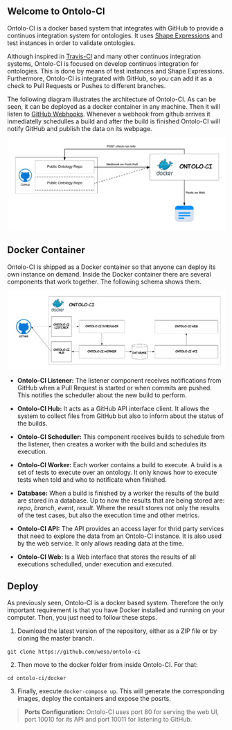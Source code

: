 ## Welcome to Ontolo-CI

Ontolo-CI is a docker based system that integrates with GitHub to provide a continuos integration system for ontologies. It uses [Shape Expressions](http://shex.io) and test instances in order to validate ontologies.

Although inspired in [Travis-CI](https://github.com/travis-ci/travis-ci) and many other continuos integration systems, Ontolo-CI is focused on develop continuos integration for ontologies. This is done by means of test instances and Shape Expressions. Furthermore, Ontolo-CI is integrated with GitHub, so you can add it as a check to Pull Requests or Pushes to different branches.

The following diagram illustrates the architecture of Ontolo-CI. As can be seen, it can be deployed as a docker container in any machine. Then it will listen to [GitHub Webhooks](https://developer.github.com/webhooks/). Whenever a webhook from github arrives it inmediatelly schedulles a build and after the build is finished Ontolo-CI will notify GitHub and publish the data on its webpage.

![](docs/ontolo-ci-main-schema.png)

## Docker Container

Ontolo-CI is shipped as a Docker container so that anyone can deploy its own instance on demand. Inside the Docker container there are several components that work together. The following schema shows them.

![](docs/ontolo-ci-schema-docker.png)

 - **Ontolo-CI Listener:** The listener component receives notifications from GitHub when a Pull Request is started or when commits are pushed. This notifies the scheduller about the new build to perform.

 - **Ontolo-CI Hub:** It acts as a GitHub API interface client. It allows the system to collect files from GitHub but also to inform about the status of the builds.

 - **Ontolo-CI Scheduller:** This component receives builds to schedule from the listener, then creates a worker with the build and schedules its execution.

 - **Ontolo-CI Worker:** Each worker contains a build to execute. A build is a set of tests to execute over an ontology. It only knows how to execute tests when told and who to notificate when finished.

 - **Database:** When a build is finished by a worker the results of the build are stored in a database. Up to now the results that are being stored are: _repo_, _branch_, _event_, _result_. Where the result stores not only the results of the test cases, but also the execution time and other metrics.

 - **Ontolo-CI API:** The API provides an access layer for thrid party services that need to explore the data from an Ontolo-CI instance. It is also used by the web service. It only allows reading data at the time.

 - **Ontolo-CI Web:** Is a Web interface that stores the results of all executions schedulled, under execution and executed.

## Deploy

As previously seen, Ontolo-CI is a docker based system. Therefore the only important requirement is that you have Docker installed and running on your computer.
Then, you just need to follow these steps.

1. Download the latest version of the repository, either as a ZIP file or by cloning the master branch.
```shell
git clone https://github.com/weso/ontolo-ci
```

2. Then move to the docker folder from inside Ontolo-CI. For that:
```shell
cd ontolo-ci/docker
```

3. Finally, execute `docker-compose up`. This will generate the corresponding images, deploy the containers and expose the posrts.

> **Ports Configuration:** Ontolo-CI uses port 80 for serving the web UI, port 10010 for its API and port 10011 for listening to GitHub. 